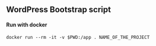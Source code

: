 ## WordPress Bootstrap script


#### Run with docker
```
docker run --rm -it -v $PWD:/app . NAME_OF_THE_PROJECT
```

